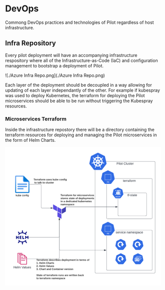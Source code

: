 # DevOps

Commong DevOps practices and technologies of Pilot regardless of host infrastructure. 

## Infra Repository
Every pilot deployment will have an accompanying infrastructure respository where all of the Infrastructure-as-Code (IaC) and configuration management to bootstrap a deployment of Pilot. 

![./Azure Infra Repo.png](./Azure Infra Repo.png)

Each layer of the deployment should be decoupled in a way allowing for updating of each layer independantly of the other. For example if kubespray was used to deploy Kubernetes, the terraform for deploying the Pilot microservices should be able to be run without triggering the Kubespray resources. 

### Microservices Terraform 
Inside the infrastructure repostory there will be a directory containing the terraform resources for deploying and managing the Pilot microservices in the form of Helm Charts.

![./tf_ms_diagram.png](./tf_ms_diagram.png)

